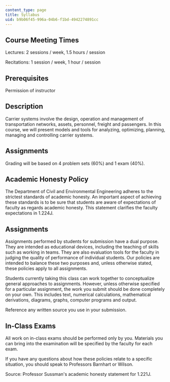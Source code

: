 ```yaml
---
content_type: page
title: Syllabus
uid: b9b06f45-996a-04b6-f1bd-4942274891cc
---
```


Course Meeting Times
--------------------

Lectures: 2 sessions / week, 1.5 hours / session

Recitations: 1 session / week, 1 hour / session

Prerequisites
-------------

Permission of instructor

Description
-----------

Carrier systems involve the design, operation and management of transportation networks, assets, personnel, freight and passengers. In this course, we will present models and tools for analyzing, optimizing, planning, managing and controlling carrier systems.

Assignments
-----------

Grading will be based on 4 problem sets (60%) and 1 exam (40%).

Academic Honesty Policy
-----------------------

The Department of Civil and Environmental Engineering adheres to the strictest standards of academic honesty. An important aspect of achieving these standards is to be sure that students are aware of expectations of faculty as regards academic honesty. This statement clarifies the faculty expectations in 1.224J.

Assignments
-----------

Assignments performed by students for submission have a dual purpose. They are intended as educational devices, including the teaching of skills such as working in teams. They are also evaluation tools for the faculty in judging the quality of performance of individual students. Our policies are intended to balance these two purposes and, unless otherwise stated, these policies apply to all assignments.

Students currently taking this class can work together to conceptualize general approaches to assignments. However, unless otherwise specified for a particular assignment, the work you submit should be done completely on your own. This includes text, numerical calculations, mathematical derivations, diagrams, graphs, computer programs and output.

Reference any written source you use in your submission.

In-Class Exams
--------------

All work on in-class exams should be performed only by you. Materials you can bring into the examination will be specified by the faculty for each exam.

If you have any questions about how these policies relate to a specific situation, you should speak to Professors Barnhart or Wilson.

Source: Professor Sussman's academic honesty statement for 1.221J.